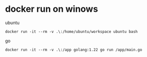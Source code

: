 # docker run on winows

ubuntu
```
docker run -it --rm -v .\:/home/ubuntu/workspace ubuntu bash
```

go
```
docker run -it --rm -v .\:/app golang:1.22 go run /app/main.go
```
